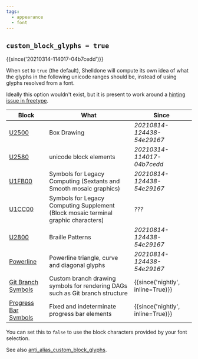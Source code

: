 ```yaml
---
tags:
  - appearance
  - font
---
```

## `custom_block_glyphs = true`

{{since('20210314-114017-04b7cedd')}}

When set to `true` (the default), Shelldone will compute its own idea of what the glyphs
in the following unicode ranges should be, instead of using glyphs resolved from a font.

Ideally this option wouldn't exist, but it is present to work around a [hinting issue in freetype](https://gitlab.freedesktop.org/freetype/freetype/-/issues/761).

|Block|What|Since|
|-----|----|-----|
|[U2500](https://www.unicode.org/charts/PDF/U2500.pdf)|Box Drawing|*20210814-124438-54e29167*|
|[U2580](https://www.unicode.org/charts/PDF/U2580.pdf)|unicode block elements|*20210314-114017-04b7cedd*|
|[U1FB00](https://www.unicode.org/charts/PDF/U1FB00.pdf)|Symbols for Legacy Computing (Sextants and Smooth mosaic graphics)|*20210814-124438-54e29167*|
|[U1CC00](https://www.unicode.org/charts/PDF/U1CC00.pdf)|Symbols for Legacy Computing Supplement (Block mosaic terminal graphic characters)|*???*|
|[U2800](https://www.unicode.org/charts/PDF/U2800.pdf)|Braille Patterns|*20210814-124438-54e29167*|
|[Powerline](https://github.com/ryanoasis/powerline-extra-symbols#glyphs)|Powerline triangle, curve and diagonal glyphs|*20210814-124438-54e29167*|
|[Git Branch Symbols](https://github.com/shelldone/shelldone/issues/6328)|Custom branch drawing symbols for rendering DAGs such as Git branch structure|{{since('nightly', inline=True)}}|
|[Progress Bar Symbols](https://github.com/ryanoasis/nerd-fonts/issues/1345)|Fixed and indeterminate progress bar elements|{{since('nightly', inline=True)}}|

You can set this to `false` to use the block characters provided by your font selection.

See also [anti_alias_custom_block_glyphs](anti_alias_custom_block_glyphs.md).
